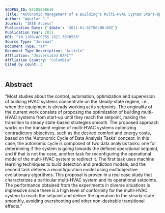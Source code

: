 ```yaml
---
SCOPUS_ID: 85105858610
Title: "Autonomic Management of a Building's Multi-HVAC System Start-Up"
Author: "Aguilar J."
Journal: "IEEE Access"
Publication Date: {'$date': '2021-01-01T00:00:00Z'}
Publication Year: 2021
DOI: "10.1109/ACCESS.2021.3078550"
Source Type: "Journal"
Document Type: "ar"
Document Type Description: "Article"
Affliation: "Universidad EAFIT"
Affliation Country: "Colombia"
Cited by count: 3
---
```


## Abstract
"Most studies about the control, automation, optimization and supervision of building HVAC systems concentrate on the steady-state regime, i.e., when the equipment is already working at its setpoints. The originality of the current work consists of proposing the optimization of building multi-HVAC systems from start-up until they reach the setpoint, making the transition to steady state-based strategies smooth. The proposed approach works on the transient regime of multi-HVAC systems optimizing contradictory objectives, such as the desired comfort and energy costs, based on the 'Autonomic Cycle of Data Analysis Tasks' concept. In this case, the autonomic cycle is composed of two data analysis tasks: one for determining if the system is going towards the defined operational setpoint, and if that is not the case, another task for reconfiguring the operational mode of the multi-HVAC system to redirect it. The first task uses machine learning techniques to build detection and prediction models, and the second task defines a reconfiguration model using multiobjective evolutionary algorithms. This proposal is proven in a real case study that characterizes a particular multi-HVAC system and its operational setpoints. The performance obtained from the experiments in diverse situations is impressive since there is a high level of conformity for the multi-HVAC system to reach the setpoint and deliver the operation to the steady-state smoothly, avoiding overshooting and other non-desirable transitional effects."
